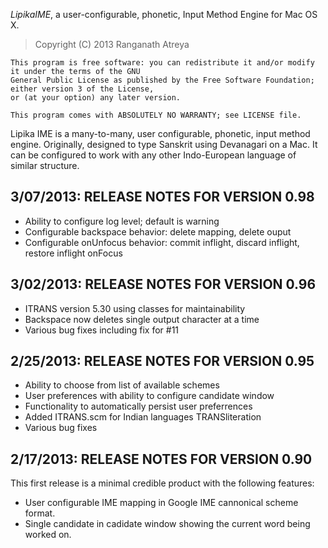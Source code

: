 _LipikaIME_, a user-configurable, phonetic, Input Method Engine for Mac OS X.

> Copyright (C) 2013 Ranganath Atreya

```
This program is free software: you can redistribute it and/or modify it under the terms of the GNU 
General Public License as published by the Free Software Foundation; either version 3 of the License, 
or (at your option) any later version.

This program comes with ABSOLUTELY NO WARRANTY; see LICENSE file.
```

Lipika IME is a many-to-many, user configurable, phonetic, input method engine. Originally, designed to type Sanskrit using Devanagari on a Mac. It can be configured to work with any other Indo-European language of similar structure.


3/07/2013: RELEASE NOTES FOR VERSION 0.98
-----------------------------------------
* Ability to configure log level; default is warning
* Configurable backspace behavior: delete mapping, delete ouput
* Configurable onUnfocus behavior: commit inflight, discard inflight, restore inflight onFocus


3/02/2013: RELEASE NOTES FOR VERSION 0.96
-----------------------------------------
* ITRANS version 5.30 using classes for maintainability
* Backspace now deletes single output character at a time
* Various bug fixes including fix for #11


2/25/2013: RELEASE NOTES FOR VERSION 0.95
-----------------------------------------
* Ability to choose from list of available schemes
* User preferences with ability to configure candidate window
* Functionality to automatically persist user preferrences
* Added ITRANS.scm for Indian languages TRANSliteration
* Various bug fixes


2/17/2013: RELEASE NOTES FOR VERSION 0.90
-----------------------------------------
This first release is a minimal credible product with the following features:

* User configurable IME mapping in Google IME cannonical scheme format.
* Single candidate in cadidate window showing the current word being worked on.
